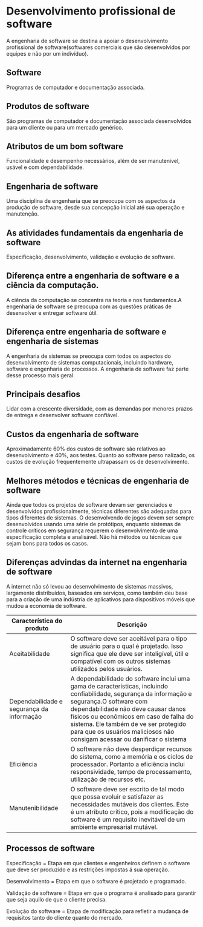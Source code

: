 # Desenvolvimento profissional de software

A engenharia de software se destina a apoiar o desenvolvimento profissional de software(softwares 
comerciais que são desenvolvidos por equipes e não por um indivíduo).

## Software
Programas de computador e documentação associada.

## Produtos de software
São programas de computador e documentação associada desenvolvidos para um cliente ou para um mercado genérico.

## Atributos de um bom software
Funcionalidade e desempenho necessários, além de ser manutenível, usável e com dependabilidade.

## Engenharia de software
Uma disciplina de engenharia que se preocupa com os aspectos da produção de software, desde sua concepção inicial
até sua operação e manutenção.

## As atividades fundamentais da engenharia de software
Especificação, desenvolvimento, validação e evolução de software.

## Diferença entre a engenharia de software e a ciência da computação.
A ciência da computação se concentra na teoria e nos fundamentos.A engenharia de software se preocupa com
as questões práticas de desenvolver e entregar software útil.

## Diferença entre engenharia de software e engenharia de sistemas
A engenharia de sistemas se preocupa com todos os aspectos do desenvolvimento de sistemas computacionais, incluindo 
hardware, software e engenharia de processos. A engenharia de software faz parte desse processo mais geral.

## Principais desafios
Lidar com a crescente diversidade, com as demandas por menores prazos de entrega e desenvolver software confiável.

## Custos da engenharia de software
Aproximadamente 60% dos custos de software são relativos ao desenvolvimento e 40%, aos testes. Quanto ao software perso
nalizado, os custos de evolução frequentemente ultrapassam os de desenvolvimento.

## Melhores métodos e técnicas de engenharia de software
Ainda que todos os projetos de software devam ser gerenciados e desenvolvidos profissionalmente, técnicas diferentes
são adequadas para tipos diferentes de sistemas. O desenvolvendo de jogos devem ser sempre desenvolvidos usando uma
série de protótipos, enquanto sistemas de controle críticos em segurança requerem o desenvolvimento de uma especificação
completa e analisável. Não há métodos ou técnicas que sejam bons para todos os casos.

## Diferenças advindas da internet na engenharia de software
A internet não só levou ao desenvolvimento de sistemas massivos, largamente distribuídos, baseados em serviços, como
também deu base para a criação de uma indústria de aplicativos para dispositivos móveis que mudou a economia de software.

| Característica do produto                 | Descrição                                                                                                                                                                                                                                                                                                                                          |
|-------------------------------------------|----------------------------------------------------------------------------------------------------------------------------------------------------------------------------------------------------------------------------------------------------------------------------------------------------------------------------------------------------|
| Aceitabilidade                            | O software deve ser aceitável para o tipo de usuário para o qual é projetado. Isso significa que ele deve ser inteligível, útil e compatível com os outros sistemas utilizados pelos usuários.                                                                                                                                                     |
| Dependabilidade e segurança da informação | A dependabilidade do software inclui uma gama de características, incluindo confiabilidade, segurança da informação e segurança.O software com dependabilidade não deve causar danos físicos ou econômicos em caso de falha do sistema. Ele também de ve ser protegido para que os usuários maliciosos não consigam acessar ou danificar o sistema |
| Eficiência                                | O software não deve desperdiçar recursos do sistema, como a memória e os ciclos de processador. Portanto a eficiência inclui responsividade, tempo de processamento, utilização de recursos etc.                                                                                                                                                   |
| Manutenibilidade                          | O software deve ser escrito de tal modo que possa evoluir e satisfazer as necessidades mutáveis dos clientes. Este é um atributo crítico, pois a modificação do software é um requisito inevitável de um ambiente empresarial mutável.                                                                                                             |

## Processos de software

Especificação = Etapa em que clientes e engenheiros definem o software que deve ser produzido e as restrições impostas
á sua operação.

Desenvolvimento = Etapa em que o software é projetado e programado.

Validação de software = Etapa em que o programa é analisado para garantir que seja aquilo de que o cliente precisa.

Evolução do software = Etapa de modificação para refletir a mudança de requisitos tanto do cliente quanto do mercado.
